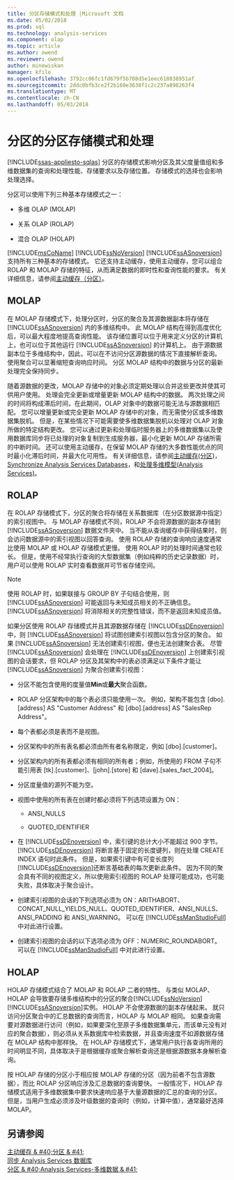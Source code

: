 ```yaml
---
title: 分区存储模式和处理 |Microsoft 文档
ms.date: 05/02/2018
ms.prod: sql
ms.technology: analysis-services
ms.component: olap
ms.topic: article
ms.author: owend
ms.reviewer: owend
author: minewiskan
manager: kfile
ms.openlocfilehash: 3792cc06fc1fd679f5b708d5e1eec618038951af
ms.sourcegitcommit: 2ddc0bfb3ce2f2b160e3638f1c2c237a898263f4
ms.translationtype: MT
ms.contentlocale: zh-CN
ms.lasthandoff: 05/03/2018
---
```

# <a name="partitions---partition-storage-modes-and-processing"></a>分区的分区存储模式和处理
[!INCLUDE[ssas-appliesto-sqlas](../../includes/ssas-appliesto-sqlas.md)]
  分区的存储模式影响分区及其父度量值组和多维数据集的查询和处理性能、存储要求以及存储位置。 存储模式的选择也会影响处理选择。  
  
 分区可以使用下列三种基本存储模式之一：  
  
-   多维 OLAP (MOLAP)  
  
-   关系 OLAP (ROLAP)  
  
-   混合 OLAP (HOLAP)  
  
 [!INCLUDE[msCoName](../../includes/msconame-md.md)] [!INCLUDE[ssNoVersion](../../includes/ssnoversion-md.md)] [!INCLUDE[ssASnoversion](../../includes/ssasnoversion-md.md)] 支持所有三种基本的存储模式。 它还支持主动缓存，使用主动缓存，您可以组合 ROLAP 和 MOLAP 存储的特征，从而满足数据的即时性和查询性能的要求。 有关详细信息，请参阅[主动缓存（分区）](../../analysis-services/multidimensional-models-olap-logical-cube-objects/partitions-proactive-caching.md)。  
  
## <a name="molap"></a>MOLAP  
 在 MOLAP 存储模式下，处理分区时，分区的聚合及其源数据副本将存储在 [!INCLUDE[ssASnoversion](../../includes/ssasnoversion-md.md)] 内的多维结构中。 此 MOLAP 结构在得到高度优化后，可以最大程度地提高查询性能。 该存储位置可以位于用来定义分区的计算机上，也可以位于其他运行 [!INCLUDE[ssASnoversion](../../includes/ssasnoversion-md.md)] 的计算机上。 由于源数据副本位于多维结构中，因此，可以在不访问分区源数据的情况下直接解析查询。 使用聚合可以显著缩短查询响应时间。 分区 MOLAP 结构中的数据与分区的最新处理完全保持同步。  
  
 随着源数据的更改，MOLAP 存储中的对象必须定期处理以合并这些更改并使其可供用户使用。 处理会完全更新或增量更新 MOLAP 结构中的数据。 两次处理之间的时间将构成滞后时间，在此期间，OLAP 对象中的数据可能无法与源数据相匹配。 您可以增量更新或完全更新 MOLAP 存储中的对象，而无需使分区或多维数据集脱机。 但是，在某些情况下可能需要使多维数据集脱机以处理对 OLAP 对象所做的特定结构更改。 您可以通过更新和处理临时服务器上的多维数据集以及使用数据库同步将已处理的对象复制到生成服务器，最小化更新 MOLAP 存储所需的中断时间。 还可以使用主动缓存，在保留 MOLAP 存储的大多数性能优点的同时最小化滞后时间，并最大化可用性。 有关详细信息，请参阅[主动缓存&#40;分区&#41;](../../analysis-services/multidimensional-models-olap-logical-cube-objects/partitions-proactive-caching.md)， [Synchronize Analysis Services Databases](../../analysis-services/multidimensional-models/synchronize-analysis-services-databases.md)，和[处理多维模型&#40;Analysis Services&#41;](../../analysis-services/multidimensional-models/processing-a-multidimensional-model-analysis-services.md)。  
  
## <a name="rolap"></a>ROLAP  
 在 ROLAP 存储模式下，分区的聚合将存储在关系数据库（在分区数据源中指定）的索引视图中。 与 MOLAP 存储模式不同，ROLAP 不会将源数据的副本存储到 [!INCLUDE[ssASnoversion](../../includes/ssasnoversion-md.md)] 数据文件夹中。 当不能从查询缓存中获得结果时，则会访问数据源中的索引视图以回答查询。 使用 ROLAP 存储的查询响应速度通常比使用 MOLAP 或 HOLAP 存储模式更慢。 使用 ROLAP 时的处理时间通常也较长。 但是，使用不经常执行查询的大型数据集（例如纯粹的历史记录数据）时，用户可以使用 ROLAP 实时查看数据并可节省存储空间。  
  
> [!NOTE]  
>  使用 ROLAP 时，如果联接与 GROUP BY 子句结合使用，则 [!INCLUDE[ssASnoversion](../../includes/ssasnoversion-md.md)] 可能返回与未知成员相关的不正确信息。 [!INCLUDE[ssASnoversion](../../includes/ssasnoversion-md.md)] 将消除相关的完整性错误，而不是返回未知成员值。  
  
 如果分区使用 ROLAP 存储模式并且其源数据存储在 [!INCLUDE[ssDEnoversion](../../includes/ssdenoversion-md.md)] 中，则 [!INCLUDE[ssASnoversion](../../includes/ssasnoversion-md.md)] 将试图创建索引视图以包含分区的聚合。 如果 [!INCLUDE[ssASnoversion](../../includes/ssasnoversion-md.md)] 无法创建索引视图，便也无法创建聚合表。 尽管 [!INCLUDE[ssASnoversion](../../includes/ssasnoversion-md.md)] 会处理在 [!INCLUDE[ssDEnoversion](../../includes/ssdenoversion-md.md)] 上创建索引视图的会话要求，但 ROLAP 分区及其架构中的表必须满足以下条件才能让 [!INCLUDE[ssASnoversion](../../includes/ssasnoversion-md.md)] 为聚合创建索引视图：  
  
-   分区不能包含使用的度量值**Min**或**最大**聚合函数。  
  
-   ROLAP 分区架构中的每个表必须只能使用一次。 例如，架构不能包含 [dbo].[address] AS "Customer Address" 和 [dbo].[address] AS "SalesRep Address"。  
  
-   每个表都必须是表而不是视图。  
  
-   分区架构中的所有表名都必须由所有者名称限定，例如 [dbo].[customer]。  
  
-   分区架构内的所有表都必须有相同的所有者；例如，所使用的 FROM 子句不能引用表 [tk].[customer]、[john].[store] 和 [dave].[sales_fact_2004]。  
  
-   分区度量值的源列不能为空。  
  
-   视图中使用的所有表在创建时都必须将下列选项设置为 ON：  
  
    -   ANSI_NULLS  
  
    -   QUOTED_IDENTIFIER  
  
-   在 [!INCLUDE[ssDEnoversion](../../includes/ssdenoversion-md.md)] 中，索引键的总计大小不能超过 900 字节。 [!INCLUDE[ssDEnoversion](../../includes/ssdenoversion-md.md)] 将断言基于固定的长度键列，则在处理 CREATE INDEX 语句时此条件。 但是，如果索引键中有可变长度列[!INCLUDE[ssDEnoversion](../../includes/ssdenoversion-md.md)]还断言基础表的每次更新此条件。 因为不同的聚合具有不同的视图定义，所以使用索引视图的 ROLAP 处理可能成功，也可能失败，具体取决于聚合设计。  
  
-   创建索引视图的会话的下列选项必须为 ON：ARITHABORT、CONCAT_NULL_YIELDS_NULL、QUOTED_IDENTIFIER、ANSI_NULLS、ANSI_PADDING 和 ANSI_WARNING。 可以在 [!INCLUDE[ssManStudioFull](../../includes/ssmanstudiofull-md.md)] 中对此进行设置。  
  
-   创建索引视图的会话的以下选项必须为 OFF：NUMERIC_ROUNDABORT。 可以在 [!INCLUDE[ssManStudioFull](../../includes/ssmanstudiofull-md.md)] 中对此进行设置。  
  
## <a name="holap"></a>HOLAP  
 HOLAP 存储模式结合了 MOLAP 和 ROLAP 二者的特性。 与类似 MOLAP、 HOLAP 会导致要存储多维结构中的分区的聚合[!INCLUDE[ssNoVersion](../../includes/ssnoversion-md.md)][!INCLUDE[ssASnoversion](../../includes/ssasnoversion-md.md)]实例。 HOLAP 不会使源数据的副本存储起来。 就只访问分区聚合中的汇总数据的查询而言，HOLAP 与 MOLAP 相同。 如果查询需要对源数据进行访问（例如，如果要深化至原子多维数据集单元，而该单元没有对应的聚合数据），则必须从关系数据库中检索数据，并且查询速度不如源数据存储在 MOLAP 结构中那样快。 在 HOLAP 存储模式下，通常用户执行各查询所用的时间明显不同，具体取决于是根据缓存或聚合解析查询还是根据源数据本身解析查询。  
  
 按 HOLAP 存储的分区小于相应按 MOLAP 存储的分区（因为前者不包含源数据），而比 ROLAP 分区响应涉及汇总数据的查询要快。 一般情况下，HOLAP 存储模式适用于多维数据集中要求快速响应基于大量源数据的汇总的查询的分区。 但是，当用户生成必须涉及叶级数据的查询时（例如，计算中值），通常最好选择 MOLAP。  
  
## <a name="see-also"></a>另请参阅  
 [主动缓存 & #40;分区 & #41;](../../analysis-services/multidimensional-models-olap-logical-cube-objects/partitions-proactive-caching.md)   
 [同步 Analysis Services 数据库](../../analysis-services/multidimensional-models/synchronize-analysis-services-databases.md)   
 [分区 & #40;Analysis Services-多维数据 & #41;](../../analysis-services/multidimensional-models-olap-logical-cube-objects/partitions-analysis-services-multidimensional-data.md)  
  
  
